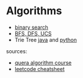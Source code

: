 # Algorithms

- [binary search](https://github.com/shayansm2/leetcodeSolutions/blob/main/src/lib/binarySearch.py)
- [BFS, DFS, UCS](https://github.com/shayansm2/leetcodeSolutions/blob/main/src/lib/graphSearch.py)
- Trie Tree [java](https://github.com/shayansm2/leetcodeSolutions/blob/main/src/lib/TrieTree.java) and [python](https://github.com/shayansm2/leetcodeSolutions/blob/main/src/lib/simpleTrieTree.py)

sources: 
- [quera algorithm course](https://quera.org/college/landpage/3016/Data-Structures-and-Algorithmic-Thinking)
- [leetcode cheatsheet](https://leetcode.com/explore/interview/card/cheatsheets/720/resources/)